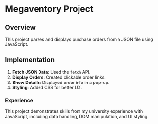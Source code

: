 # Megaventory Project

## Overview
This project parses and displays purchase orders from a JSON file using JavaScript.

## Implementation
1. **Fetch JSON Data**: Used the `fetch` API.
2. **Display Orders**: Created clickable order links.
3. **Show Details**: Displayed order info in a pop-up.
4. **Styling**: Added CSS for better UX.

### Experience
This project demonstrates skills from my university experience with JavaScript, including data handling, DOM manipulation, and UI styling.